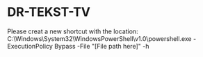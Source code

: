 # DR-TEKST-TV

Please creat a new shortcut with the location:
C:\Windows\System32\WindowsPowerShell\v1.0\powershell.exe -ExecutionPolicy Bypass -File "[File path here]" -h
